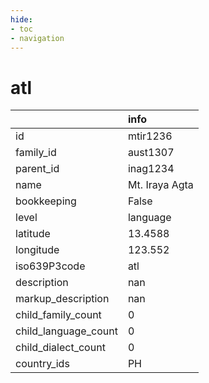 ```yaml
---
hide:
- toc
- navigation
---
```

# atl
|                      | info           |
|:---------------------|:---------------|
| id                   | mtir1236       |
| family_id            | aust1307       |
| parent_id            | inag1234       |
| name                 | Mt. Iraya Agta |
| bookkeeping          | False          |
| level                | language       |
| latitude             | 13.4588        |
| longitude            | 123.552        |
| iso639P3code         | atl            |
| description          | nan            |
| markup_description   | nan            |
| child_family_count   | 0              |
| child_language_count | 0              |
| child_dialect_count  | 0              |
| country_ids          | PH             |